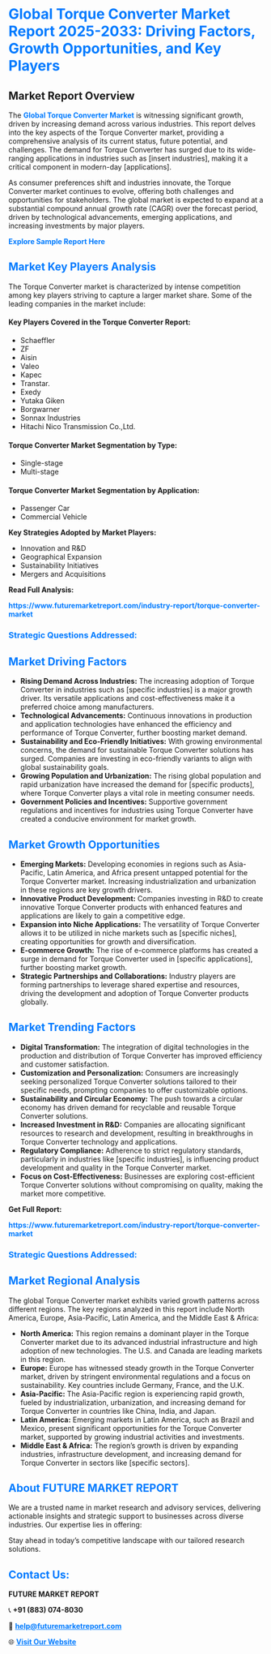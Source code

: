 <h1 style="color: #007BFF;">Global Torque Converter Market Report 2025-2033: Driving Factors, Growth Opportunities, and Key Players</h1>

<section id="overview">
<h2>Market Report Overview</h2>
<p>The <a href="https://www.futuremarketreport.com/industry-report/torque-converter-market" style="color: #007BFF; text-decoration: none;"><strong>Global Torque Converter Market</strong></a> is witnessing significant growth, driven by increasing demand across various industries. This report delves into the key aspects of the Torque Converter market, providing a comprehensive analysis of its current status, future potential, and challenges. The demand for Torque Converter has surged due to its wide-ranging applications in industries such as [insert industries], making it a critical component in modern-day [applications].</p>
<p>As consumer preferences shift and industries innovate, the Torque Converter market continues to evolve, offering both challenges and opportunities for stakeholders. The global market is expected to expand at a substantial compound annual growth rate (CAGR) over the forecast period, driven by technological advancements, emerging applications, and increasing investments by major players.</p>
</section>

<section id="overview">
<p><a href="https://www.futuremarketreport.com/request-sample/reportId=109663" style="color: #007BFF; text-decoration: none;"><strong>Explore Sample Report Here</strong></a></p>
</section>

<section id="key-players">
<h2 style="color: #007BFF;">Market Key Players Analysis</h2>
<p>The Torque Converter market is characterized by intense competition among key players striving to capture a larger market share. Some of the leading companies in the market include:</p>
<h4>Key Players Covered in the Torque Converter Report:</h4>
<ul><li>Schaeffler</li><li>ZF</li><li>Aisin</li><li>Valeo</li><li>Kapec</li><li>Transtar.</li><li>Exedy</li><li>Yutaka Giken</li><li>Borgwarner</li><li>Sonnax Industries</li><li>Hitachi Nico Transmission Co.,Ltd.</li></ul>
<h4>Torque Converter Market Segmentation by Type:</h4>
<ul><li>Single-stage</li><li>Multi-stage</li></ul>

<h4>Torque Converter Market Segmentation by Application:</h4>
<ul><li>Passenger Car</li><li>Commercial Vehicle</li></ul>
<p><strong>Key Strategies Adopted by Market Players:</strong></p>
<ul>
<li>Innovation and R&D</li>
<li>Geographical Expansion</li>
<li>Sustainability Initiatives</li>
<li>Mergers and Acquisitions</li>
</ul>
</section>

<section>
<p><strong>Read Full Analysis: </strong></p><a href="https://www.futuremarketreport.com/industry-report/torque-converter-market" style="color: #007BFF; text-decoration: none;"><strong>https://www.futuremarketreport.com/industry-report/torque-converter-market</strong></a>
<h3 style="color: #007BFF;">Strategic Questions Addressed:</h3>
</section>

<section id="driving-factors">
<h2 style="color: #007BFF;">Market Driving Factors</h2>
<ul>
<li><strong>Rising Demand Across Industries:</strong> The increasing adoption of Torque Converter in industries such as [specific industries] is a major growth driver. Its versatile applications and cost-effectiveness make it a preferred choice among manufacturers.</li>
<li><strong>Technological Advancements:</strong> Continuous innovations in production and application technologies have enhanced the efficiency and performance of Torque Converter, further boosting market demand.</li>
<li><strong>Sustainability and Eco-Friendly Initiatives:</strong> With growing environmental concerns, the demand for sustainable Torque Converter solutions has surged. Companies are investing in eco-friendly variants to align with global sustainability goals.</li>
<li><strong>Growing Population and Urbanization:</strong> The rising global population and rapid urbanization have increased the demand for [specific products], where Torque Converter plays a vital role in meeting consumer needs.</li>
<li><strong>Government Policies and Incentives:</strong> Supportive government regulations and incentives for industries using Torque Converter have created a conducive environment for market growth.</li>
</ul>
</section>

<section id="growth-opportunities">
<h2 style="color: #007BFF;">Market Growth Opportunities</h2>
<ul>
<li><strong>Emerging Markets:</strong> Developing economies in regions such as Asia-Pacific, Latin America, and Africa present untapped potential for the Torque Converter market. Increasing industrialization and urbanization in these regions are key growth drivers.</li>
<li><strong>Innovative Product Development:</strong> Companies investing in R&D to create innovative Torque Converter products with enhanced features and applications are likely to gain a competitive edge.</li>
<li><strong>Expansion into Niche Applications:</strong> The versatility of Torque Converter allows it to be utilized in niche markets such as [specific niches], creating opportunities for growth and diversification.</li>
<li><strong>E-commerce Growth:</strong> The rise of e-commerce platforms has created a surge in demand for Torque Converter used in [specific applications], further boosting market growth.</li>
<li><strong>Strategic Partnerships and Collaborations:</strong> Industry players are forming partnerships to leverage shared expertise and resources, driving the development and adoption of Torque Converter products globally.</li>
</ul>
</section>

<section id="trending-factors">
<h2 style="color: #007BFF;">Market Trending Factors</h2>
<ul>
<li><strong>Digital Transformation:</strong> The integration of digital technologies in the production and distribution of Torque Converter has improved efficiency and customer satisfaction.</li>
<li><strong>Customization and Personalization:</strong> Consumers are increasingly seeking personalized Torque Converter solutions tailored to their specific needs, prompting companies to offer customizable options.</li>
<li><strong>Sustainability and Circular Economy:</strong> The push towards a circular economy has driven demand for recyclable and reusable Torque Converter solutions.</li>
<li><strong>Increased Investment in R&D:</strong> Companies are allocating significant resources to research and development, resulting in breakthroughs in Torque Converter technology and applications.</li>
<li><strong>Regulatory Compliance:</strong> Adherence to strict regulatory standards, particularly in industries like [specific industries], is influencing product development and quality in the Torque Converter market.</li>
<li><strong>Focus on Cost-Effectiveness:</strong> Businesses are exploring cost-efficient Torque Converter solutions without compromising on quality, making the market more competitive.</li>
</ul>
</section>

<section>
<p><strong>Get Full Report: </strong></p><a href="https://www.futuremarketreport.com/industry-report/torque-converter-market" style="color: #007BFF; text-decoration: none;"><strong>https://www.futuremarketreport.com/industry-report/torque-converter-market</strong></a>
<h3 style="color: #007BFF;">Strategic Questions Addressed:</h3>
</section>


<section id="regional-analysis">
<h2 style="color: #007BFF;">Market Regional Analysis</h2>
<p>The global Torque Converter market exhibits varied growth patterns across different regions. The key regions analyzed in this report include North America, Europe, Asia-Pacific, Latin America, and the Middle East & Africa:</p>
<ul>
<li><strong>North America:</strong> This region remains a dominant player in the Torque Converter market due to its advanced industrial infrastructure and high adoption of new technologies. The U.S. and Canada are leading markets in this region.</li>
<li><strong>Europe:</strong> Europe has witnessed steady growth in the Torque Converter market, driven by stringent environmental regulations and a focus on sustainability. Key countries include Germany, France, and the U.K.</li>
<li><strong>Asia-Pacific:</strong> The Asia-Pacific region is experiencing rapid growth, fueled by industrialization, urbanization, and increasing demand for Torque Converter in countries like China, India, and Japan.</li>
<li><strong>Latin America:</strong> Emerging markets in Latin America, such as Brazil and Mexico, present significant opportunities for the Torque Converter market, supported by growing industrial activities and investments.</li>
<li><strong>Middle East & Africa:</strong> The region’s growth is driven by expanding industries, infrastructure development, and increasing demand for Torque Converter in sectors like [specific sectors].</li>
</ul>
</section>

<footer>
<h2 style="color: #007BFF;">About FUTURE MARKET REPORT</h2>
<p>We are a trusted name in market research and advisory services, delivering actionable insights and strategic support to businesses across diverse industries. Our expertise lies in offering:</p>

<p>Stay ahead in today’s competitive landscape with our tailored research solutions.</p>

<h2 style="color: #007BFF;">Contact Us:</h2>
<p><strong>FUTURE MARKET REPORT</strong></p>
<p>📞 <strong>+91 (883) 074-8030</strong></p>
<p>📧 <strong><a href="mailto:help@futuremarketreport.com" style="color: #007BFF;">help@futuremarketreport.com</a></strong></p>
<p>🌐 <strong><a href="https://www.futuremarketreport.com/" style="color: #007BFF;">Visit Our Website</a></strong></p>
</footer>